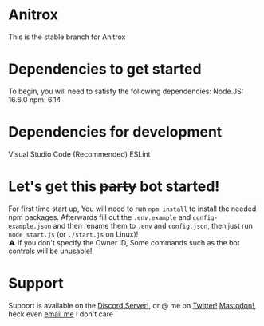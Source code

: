 
# Anitrox
This is the stable branch for Anitrox
# Dependencies to get started
To begin, you will need to satisfy the following dependencies:
Node.JS: 16.6.0
npm: 6.14
# Dependencies for development
Visual Studio Code (Recommended)
ESLint
# Let's get this ~~party~~ bot started!
For first time start up, You will need to run ``npm install`` to install the needed npm packages.
Afterwards fill out the ``.env.example`` and ``config-example.json`` and then rename them to ``.env`` and ``config.json``, then just run ``node start.js`` (or ``./start.js`` on Linux)!
<br>
⚠️ If you don't specify the Owner ID, Some commands such as the bot controls will be unusable! 
# Support
Support is available on the [Discord Server!](discord.gg/5nQtMNpf43), or @ me on   [Twitter!](twitter.com/IDeleteSystem64) [Mastodon!](glaceon.social/@IDeletedSystem64), heck even [email me](mailto:ideleted@system64.dev) I don't care
